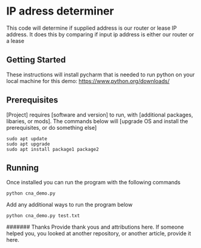 # IP adress determiner

This code will determine if supplied address is our router or lease IP address. It does this by comparing if input ip address is either our router or a lease

## Getting Started

These instructions will install pycharm that is needed to run python on your local machine for this demo:
https://www.python.org/downloads/
 
   


## Prerequisites

[Project] requires [software and version] to run, with [additional packages, libaries, or mods]. The commands below will [upgrade OS and install the prerequisites, or do something else]

```
sudo apt update
sudo apt upgrade
sudo apt install package1 package2
```

## Running
Once installed you can run the program with the following commands

```
python cna_demo.py
```

Add any additional ways to run the program below

```
python cna_demo.py test.txt
```

####### Thanks
Provide thank yous and attributions here. If someone helped you, you looked at another repository, or another article, provide it here.
